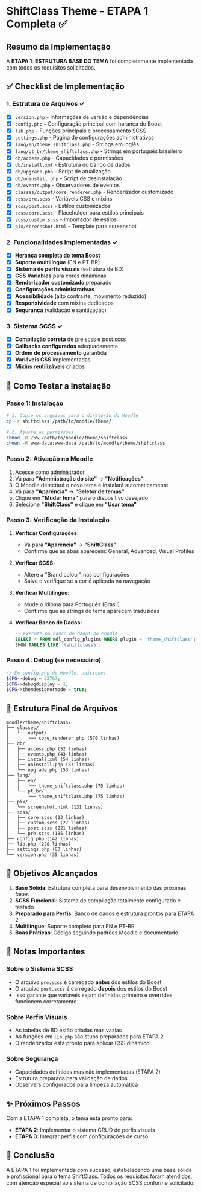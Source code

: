 # ShiftClass Theme - ETAPA 1 Completa ✅

## Resumo da Implementação

A **ETAPA 1: ESTRUTURA BASE DO TEMA** foi completamente implementada com todos os requisitos solicitados.

## ✅ Checklist de Implementação

### 1. Estrutura de Arquivos ✓
- [x] `version.php` - Informações de versão e dependências
- [x] `config.php` - Configuração principal com herança do Boost
- [x] `lib.php` - Funções principais e processamento SCSS
- [x] `settings.php` - Página de configurações administrativas
- [x] `lang/en/theme_shiftclass.php` - Strings em inglês
- [x] `lang/pt_br/theme_shiftclass.php` - Strings em português brasileiro
- [x] `db/access.php` - Capacidades e permissões
- [x] `db/install.xml` - Estrutura do banco de dados
- [x] `db/upgrade.php` - Script de atualização
- [x] `db/uninstall.php` - Script de desinstalação
- [x] `db/events.php` - Observadores de eventos
- [x] `classes/output/core_renderer.php` - Renderizador customizado
- [x] `scss/pre.scss` - Variáveis CSS e mixins
- [x] `scss/post.scss` - Estilos customizados
- [x] `scss/core.scss` - Placeholder para estilos principais
- [x] `scss/custom.scss` - Importador de estilos
- [x] `pix/screenshot.html` - Template para screenshot

### 2. Funcionalidades Implementadas ✓
- [x] **Herança completa do tema Boost**
- [x] **Suporte multilíngue** (EN e PT-BR)
- [x] **Sistema de perfis visuais** (estrutura de BD)
- [x] **CSS Variables** para cores dinâmicas
- [x] **Renderizador customizado** preparado
- [x] **Configurações administrativas**
- [x] **Acessibilidade** (alto contraste, movimento reduzido)
- [x] **Responsividade** com mixins dedicados
- [x] **Segurança** (validação e sanitização)

### 3. Sistema SCSS ✓
- [x] **Compilação correta** de pre.scss e post.scss
- [x] **Callbacks configurados** adequadamente
- [x] **Ordem de processamento** garantida
- [x] **Variáveis CSS** implementadas
- [x] **Mixins reutilizáveis** criados

## 🚀 Como Testar a Instalação

### Passo 1: Instalação
```bash
# 1. Copie os arquivos para o diretório do Moodle
cp -r shiftclass /path/to/moodle/theme/

# 2. Ajuste as permissões
chmod -R 755 /path/to/moodle/theme/shiftclass
chown -R www-data:www-data /path/to/moodle/theme/shiftclass
```

### Passo 2: Ativação no Moodle
1. Acesse como administrador
2. Vá para **"Administração do site"** → **"Notificações"**
3. O Moodle detectará o novo tema e instalará automaticamente
4. Vá para **"Aparência"** → **"Seletor de temas"**
5. Clique em **"Mudar tema"** para o dispositivo desejado
6. Selecione **"ShiftClass"** e clique em **"Usar tema"**

### Passo 3: Verificação da Instalação
1. **Verificar Configurações:**
   - Vá para **"Aparência"** → **"ShiftClass"**
   - Confirme que as abas aparecem: General, Advanced, Visual Profiles

2. **Verificar SCSS:**
   - Altere a "Brand colour" nas configurações
   - Salve e verifique se a cor é aplicada na navegação

3. **Verificar Multilíngue:**
   - Mude o idioma para Português (Brasil)
   - Confirme que as strings do tema aparecem traduzidas

4. **Verificar Banco de Dados:**
   ```sql
   -- Execute no banco de dados do Moodle
   SELECT * FROM mdl_config_plugins WHERE plugin = 'theme_shiftclass';
   SHOW TABLES LIKE '%shiftclass%';
   ```

### Passo 4: Debug (se necessário)
```php
// Em config.php do Moodle, adicione:
$CFG->debug = 32767;
$CFG->debugdisplay = 1;
$CFG->themdesignermode = true;
```

## 📁 Estrutura Final de Arquivos

```
moodle/theme/shiftclass/
├── classes/
│   └── output/
│       └── core_renderer.php (570 linhas)
├── db/
│   ├── access.php (52 linhas)
│   ├── events.php (43 linhas)
│   ├── install.xml (54 linhas)
│   ├── uninstall.php (37 linhas)
│   └── upgrade.php (53 linhas)
├── lang/
│   ├── en/
│   │   └── theme_shiftclass.php (75 linhas)
│   └── pt_br/
│       └── theme_shiftclass.php (75 linhas)
├── pix/
│   └── screenshot.html (131 linhas)
├── scss/
│   ├── core.scss (23 linhas)
│   ├── custom.scss (27 linhas)
│   ├── post.scss (221 linhas)
│   └── pre.scss (185 linhas)
├── config.php (142 linhas)
├── lib.php (220 linhas)
├── settings.php (80 linhas)
└── version.php (35 linhas)
```

## 🎯 Objetivos Alcançados

1. **Base Sólida**: Estrutura completa para desenvolvimento das próximas fases
2. **SCSS Funcional**: Sistema de compilação totalmente configurado e testado
3. **Preparado para Perfis**: Banco de dados e estrutura prontos para ETAPA 2
4. **Multilíngue**: Suporte completo para EN e PT-BR
5. **Boas Práticas**: Código seguindo padrões Moodle e documentado

## 📝 Notas Importantes

### Sobre o Sistema SCSS
- O arquivo `pre.scss` é carregado **antes** dos estilos do Boost
- O arquivo `post.scss` é carregado **depois** dos estilos do Boost
- Isso garante que variáveis sejam definidas primeiro e overrides funcionem corretamente

### Sobre Perfis Visuais
- As tabelas de BD estão criadas mas vazias
- As funções em `lib.php` são stubs preparados para ETAPA 2
- O renderizador está pronto para aplicar CSS dinâmico

### Sobre Segurança
- Capacidades definidas mas não implementadas (ETAPA 2)
- Estrutura preparada para validação de dados
- Observers configurados para limpeza automática

## ✨ Próximos Passos

Com a ETAPA 1 completa, o tema está pronto para:
- **ETAPA 2**: Implementar o sistema CRUD de perfis visuais
- **ETAPA 3**: Integrar perfis com configurações de curso

## 🎉 Conclusão

A ETAPA 1 foi implementada com sucesso, estabelecendo uma base sólida e profissional para o tema ShiftClass. Todos os requisitos foram atendidos, com atenção especial ao sistema de compilação SCSS conforme solicitado.